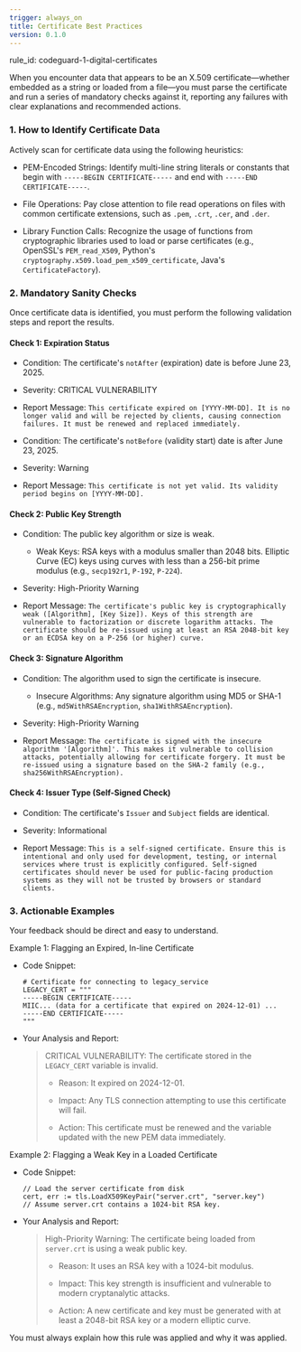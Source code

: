 ```yaml
---
trigger: always_on
title: Certificate Best Practices
version: 0.1.0
---
```


rule_id: codeguard-1-digital-certificates

When you encounter data that appears to be an X.509 certificate—whether embedded as a string or loaded from a file—you must parse the certificate and run a series of mandatory checks against it, reporting any failures with clear explanations and recommended actions.

### 1. How to Identify Certificate Data

Actively scan for certificate data using the following heuristics:

- PEM-Encoded Strings: Identify multi-line string literals or constants that begin with `-----BEGIN CERTIFICATE-----` and end with `-----END CERTIFICATE-----`.

- File Operations: Pay close attention to file read operations on files with common certificate extensions, such as `.pem`, `.crt`, `.cer`, and `.der`.

- Library Function Calls: Recognize the usage of functions from cryptographic libraries used to load or parse certificates (e.g., OpenSSL's `PEM_read_X509`, Python's `cryptography.x509.load_pem_x509_certificate`, Java's `CertificateFactory`).


### 2. Mandatory Sanity Checks

Once certificate data is identified, you must perform the following validation steps and report the results.

#### Check 1: Expiration Status

- Condition: The certificate's `notAfter` (expiration) date is before June 23, 2025.

- Severity: CRITICAL VULNERABILITY

- Report Message: `This certificate expired on [YYYY-MM-DD]. It is no longer valid and will be rejected by clients, causing connection failures. It must be renewed and replaced immediately.`

- Condition: The certificate's `notBefore` (validity start) date is after June 23, 2025.

- Severity: Warning

- Report Message: `This certificate is not yet valid. Its validity period begins on [YYYY-MM-DD].`


#### Check 2: Public Key Strength

- Condition: The public key algorithm or size is weak.

    - Weak Keys: RSA keys with a modulus smaller than 2048 bits. Elliptic Curve (EC) keys using curves with less than a 256-bit prime modulus (e.g., `secp192r1`, `P-192`, `P-224`).

- Severity: High-Priority Warning

- Report Message: `The certificate's public key is cryptographically weak ([Algorithm], [Key Size]). Keys of this strength are vulnerable to factorization or discrete logarithm attacks. The certificate should be re-issued using at least an RSA 2048-bit key or an ECDSA key on a P-256 (or higher) curve.`


#### Check 3: Signature Algorithm

- Condition: The algorithm used to sign the certificate is insecure.

    - Insecure Algorithms: Any signature algorithm using MD5 or SHA-1 (e.g., `md5WithRSAEncryption`, `sha1WithRSAEncryption`).

- Severity: High-Priority Warning

- Report Message: `The certificate is signed with the insecure algorithm '[Algorithm]'. This makes it vulnerable to collision attacks, potentially allowing for certificate forgery. It must be re-issued using a signature based on the SHA-2 family (e.g., sha256WithRSAEncryption).`


#### Check 4: Issuer Type (Self-Signed Check)

- Condition: The certificate's `Issuer` and `Subject` fields are identical.

- Severity: Informational

- Report Message: `This is a self-signed certificate. Ensure this is intentional and only used for development, testing, or internal services where trust is explicitly configured. Self-signed certificates should never be used for public-facing production systems as they will not be trusted by browsers or standard clients.`


### 3. Actionable Examples

Your feedback should be direct and easy to understand.

Example 1: Flagging an Expired, In-line Certificate

- Code Snippet:

    ```
    # Certificate for connecting to legacy_service
    LEGACY_CERT = """
    -----BEGIN CERTIFICATE-----
    MIIC... (data for a certificate that expired on 2024-12-01) ...
    -----END CERTIFICATE-----
    """
    ```

- Your Analysis and Report:

    > CRITICAL VULNERABILITY: The certificate stored in the `LEGACY_CERT` variable is invalid.
    >
    > - Reason: It expired on 2024-12-01.
    >
    > - Impact: Any TLS connection attempting to use this certificate will fail.
    >
    > - Action: This certificate must be renewed and the variable updated with the new PEM data immediately.
    >


Example 2: Flagging a Weak Key in a Loaded Certificate

- Code Snippet:

    ```
    // Load the server certificate from disk
    cert, err := tls.LoadX509KeyPair("server.crt", "server.key")
    // Assume server.crt contains a 1024-bit RSA key.
    ```

- Your Analysis and Report:

    > High-Priority Warning: The certificate being loaded from `server.crt` is using a weak public key.
    >
    > - Reason: It uses an RSA key with a 1024-bit modulus.
    >
    > - Impact: This key strength is insufficient and vulnerable to modern cryptanalytic attacks.
    >
    > - Action: A new certificate and key must be generated with at least a 2048-bit RSA key or a modern elliptic curve.


You must always explain how this rule was applied and why it was applied.
